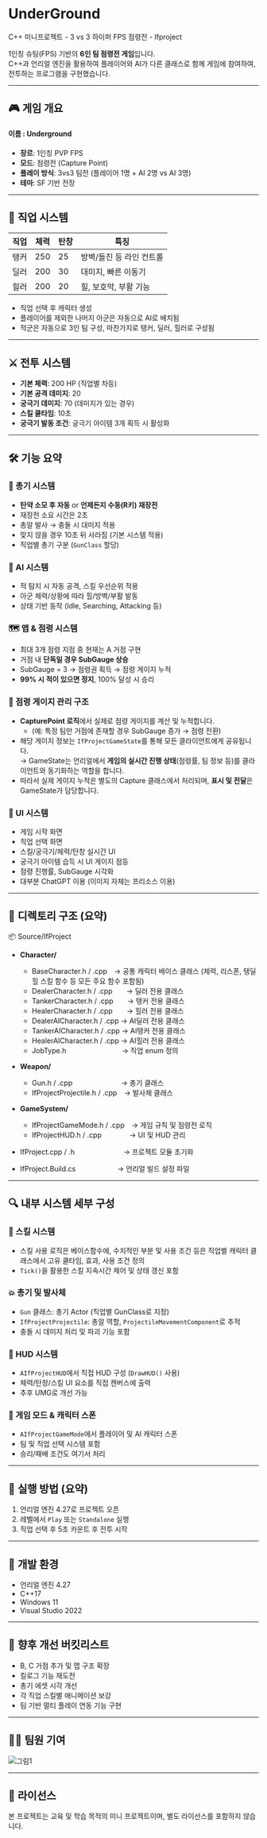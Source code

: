 # UnderGround
C++ 미니프로젝트 - 3 vs 3 하이퍼 FPS 점령전 - Ifproject

1인칭 슈팅(FPS) 기반의 **6인 팀 점령전 게임**입니다.  
C++과 언리얼 엔진을 활용하여 플레이어와 AI가 다른 클래스로 함께 게임에 참여하여, 전투하는 프로그램을 구현했습니다. 

---

## 🎮 게임 개요

#### 이름 : Underground

- **장르**: 1인칭 PVP FPS  
- **모드**: 점령전 (Capture Point)  
- **플레이 방식**: 3vs3 팀전 (플레이어 1명 + AI 2명 vs AI 3명)  
- **테마**: SF 기반 전장

---

## 🧙 직업 시스템

| 직업 | 체력 | 탄창 | 특징 |
|------|------|------|-------|
| 탱커 | 250  | 25   | 방벽/돌진 등 라인 컨트롤 |
| 딜러 | 200  | 30   | 대미지, 빠른 이동기 |
| 힐러 | 200  | 20   | 힐, 보호막, 부활 기능 |

- 직업 선택 후 캐릭터 생성  
- 플레이어를 제외한 나머지 아군은 자동으로 AI로 배치됨  
- 적군은 자동으로 3인 팀 구성, 마찬가지로 탱커, 딜러, 힐러로 구성됨

---

## ⚔️ 전투 시스템

- **기본 체력**: 200 HP (직업별 차등)  
- **기본 공격 데미지**: 20  
- **궁극기 데미지**: 70 (데미지가 있는 경우)
- **스킬 쿨타임**: 10초  
- **궁극기 발동 조건**: 궁극기 아이템 3개 획득 시 활성화  

---

## 🛠️ 기능 요약

### 🔫 총기 시스템
- **탄약 소모 후 자동** or **언제든지 수동(R키) 재장전**
- 재장전 소요 시간은 2초  
- 총알 발사 → 충돌 시 대미지 적용
- 맞지 않을 경우 10초 뒤 사라짐 (기본 시스템 적용)
- 직업별 총기 구분 (`GunClass` 할당)

### 🧠 AI 시스템
- 적 탐지 시 자동 공격, 스킬 우선순위 적용  
- 아군 체력/상황에 따라 힐/방벽/부활 발동  
- 상태 기반 동작 (Idle, Searching, Attacking 등)

### 🗺️ 맵 & 점령 시스템
- 최대 3개 점령 지점 중 현재는 A 거점 구현  
- 거점 내 **단독일 경우 SubGauge 상승**  
- SubGauge = 3 → 점령권 획득 → 점령 게이지 누적  
- **99% 시 적이 있으면 정지**, 100% 달성 시 승리

### 🏁 점령 게이지 관리 구조
- **CapturePoint 로직**에서 실제로 점령 게이지를 계산 및 누적합니다.  
  - (예: 특정 팀만 거점에 존재할 경우 SubGauge 증가 → 점령 전환)
- 해당 게이지 정보는 `IfProjectGameState`를 통해 모든 클라이언트에게 공유됩니다.  
  → GameState는 언리얼에서 **게임의 실시간 진행 상태**(점령률, 팀 정보 등)를 클라이언트와 동기화하는 역할을 합니다.
- 따라서 실제 게이지 누적은 별도의 Capture 클래스에서 처리되며, **표시 및 전달**은 GameState가 담당합니다.

### 🧩 UI 시스템
- 게임 시작 화면
- 직업 선택 화면
- 스킬/궁극기/체력/탄창 실시간 UI  
- 궁극기 아이템 습득 시 UI 게이지 점등  
- 점령 진행률, SubGauge 시각화
- 대부분 ChatGPT 이용 (이미지 자체는 프리소스 이용)

---

## 📁 디렉토리 구조 (요약)

📦 Source/IfProject  
- **Character/**  
  - BaseCharacter.h / .cpp → 공통 캐릭터 베이스 클래스 (체력, 리스폰, 탱딜힐 스킬 함수 등 모든 주요 함수 포함됨) 
  - DealerCharacter.h / .cpp  → 딜러 전용 클래스  
  - TankerCharacter.h / .cpp  → 탱커 전용 클래스  
  - HealerCharacter.h / .cpp  → 힐러 전용 클래스
  - DealerAICharacter.h / .cpp → AI딜러 전용 클래스 
  - TankerAICharacter.h / .cpp → AI탱커 전용 클래스 
  - HealerAICharacter.h / .cpp → AI힐러 전용 클래스
  - JobType.h        → 직업 enum 정의  

- **Weapon/**  
  - Gun.h / .cpp       → 총기 클래스  
  - IfProjectProjectile.h / .cpp → 발사체 클래스  

- **GameSystem/**  
  - IfProjectGameMode.h / .cpp → 게임 규칙 및 점령전 로직  
  - IfProjectHUD.h / .cpp    → UI 및 HUD 관리  

- IfProject.cpp / .h       → 프로젝트 모듈 초기화  
- IfProject.Build.cs      → 언리얼 빌드 설정 파일  

---

## 🔍 내부 시스템 세부 구성

### 🎯 스킬 시스템
- 스킬 사용 로직은 베이스함수에, 수치적인 부분 및 사용 조건 등은 직업별 캐릭터 클래스에서 고유 쿨타임, 효과, 사용 조건 정의
- `Tick()`을 활용한 스킬 지속시간 제어 및 상태 갱신 포함  

### 💥 총기 및 발사체
- `Gun` 클래스: 총기 Actor (직업별 GunClass로 지정)  
- `IfProjectProjectile`: 총알 역할, `ProjectileMovementComponent`로 추적  
- 충돌 시 데미지 처리 및 파괴 기능 포함  

### 🧩 HUD 시스템
- `AIfProjectHUD`에서 직접 HUD 구성 (`DrawHUD()` 사용)  
- 체력/탄창/스킬 UI 요소를 직접 캔버스에 출력  
- 추후 UMG로 개선 가능  

### 🧠 게임 모드 & 캐릭터 스폰
- `AIfProjectGameMode`에서 플레이어 및 AI 캐릭터 스폰  
- 팀 및 직업 선택 시스템 포함  
- 승리/패배 조건도 여기서 처리  

---

## 🧪 실행 방법 (요약)

1. 언리얼 엔진 4.27로 프로젝트 오픈  
2. 레벨에서 `Play` 또는 `Standalone` 실행  
3. 직업 선택 후 5초 카운트 후 전투 시작  

---

## 🔧 개발 환경

- 언리얼 엔진 4.27  
- C++17  
- Windows 11  
- Visual Studio 2022  

---

## 📜 향후 개선 버킷리스트

- B, C 거점 추가 및 맵 구조 확장  
- 킬로그 기능 재도전  
- 총기 에셋 시각 개선  
- 각 직업 스킬별 애니메이션 보강  
- 팀 기반 멀티 플레이 연동 기능 구현  

---

## 🙋‍♀️ 팀원 기여
![그림1](https://github.com/user-attachments/assets/54d1f86c-6c1c-4cf7-940c-b829431031a8)

---

## 📝 라이선스

본 프로젝트는 교육 및 학습 목적의 미니 프로젝트이며, 별도 라이선스를 포함하지 않습니다.
